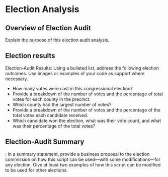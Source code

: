 # Election Analysis

## Overview of Election Audit
Explain the purpose of this election audit analysis.
## Election results 

Election-Audit Results: Using a bulleted list, address the following election outcomes. Use images or examples of your code as support where necessary.

  - How many votes were cast in this congressional election?
  - Provide a breakdown of the number of votes and the percentage of total votes for each county in the precinct.
  - Which county had the largest number of votes?
  - Provide a breakdown of the number of votes and the percentage of the total votes each candidate received.
  -   Which candidate won the election, what was their vote count, and what was their percentage of the total votes?
  
## Election-Audit Summary
: In a summary statement, provide a business proposal to the election commission on how this script can be used—with some modifications—for any election. Give at least two examples of how this script can be modified to be used for other elections.
